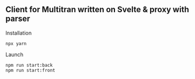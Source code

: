 ## Client for Multitran written on Svelte & proxy with parser

Installation

```
npx yarn
```

Launch

```
npm run start:back
npm run start:front
```
